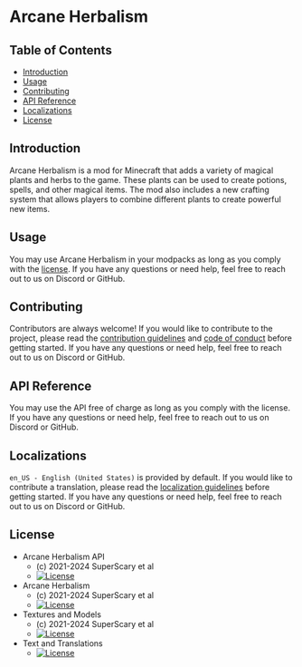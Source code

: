 # Arcane Herbalism

## Table of Contents
- [Introduction](#introduction)
- [Usage](#usage)
- [Contributing](#contributing)
- [API Reference](#api-reference)
- [Localizations](#localizations)
- [License](#license)

## Introduction
Arcane Herbalism is a mod for Minecraft that adds a variety of magical plants and herbs to the game. These plants can be used to create potions, spells, and other magical items. The mod also includes a new crafting system that allows players to combine different plants to create powerful new items.

## Usage
You may use Arcane Herbalism in your modpacks as long as you comply with the [license](#license). If you have any questions or need help, feel free to reach out to us on Discord or GitHub.

## Contributing
Contributors are always welcome! If you would like to contribute to the project, please read the [contribution guidelines](CONTRIBUTING.md) and [code of conduct](CODE_OF_CONDUCT.md) before getting started. If you have any questions or need help, feel free to reach out to us on Discord or GitHub.

## API Reference
You may use the API free of charge as long as you comply with the license. If you have any questions or need help, feel free to reach out to us on Discord or GitHub.

## Localizations
`en_US - English (United States)` is provided by default. If you would like to contribute a translation, please read the [localization guidelines](LOCALIZATION.md) before getting started. If you have any questions or need help, feel free to reach out to us on Discord or GitHub.

## License
* Arcane Herbalism API
    * (c) 2021-2024 SuperScary et al
    * [![License](https://img.shields.io/badge/License-MIT-red.svg?style=flat-square)](http://opensource.org/licenses/MIT)
* Arcane Herbalism
    * (c) 2021-2024 SuperScary et al
    * [![License](https://img.shields.io/badge/License-LGPLv3-blue.svg?style=flat-square)](https://raw.githubusercontent.com/SuperScary/Flux-Machines/refs/heads/main/LICENSE)
* Textures and Models
    * (c) 2021-2024 SuperScary et al
    * [![License](https://img.shields.io/badge/License-CC%20BY--NC--SA%203.0-yellow.svg?style=flat-square)](https://creativecommons.org/licenses/by-nc-sa/3.0/)
* Text and Translations
    * [![License](https://img.shields.io/badge/License-No%20Restriction-green.svg?style=flat-square)](https://creativecommons.org/publicdomain/zero/1.0/)


